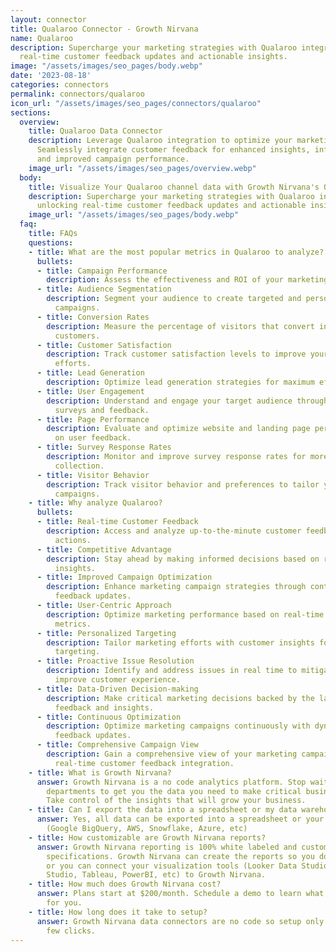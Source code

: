 ```yaml
---
layout: connector
title: Qualaroo Connector - Growth Nirvana
name: Qualaroo
description: Supercharge your marketing strategies with Qualaroo integration, unlocking
  real-time customer feedback updates and actionable insights.
image: "/assets/images/seo_pages/body.webp"
date: '2023-08-18'
categories: connectors
permalink: connectors/qualaroo
icon_url: "/assets/images/seo_pages/connectors/qualaroo"
sections:
  overview:
    title: Qualaroo Data Connector
    description: Leverage Qualaroo integration to optimize your marketing campaigns.
      Seamlessly integrate customer feedback for enhanced insights, informed decisions,
      and improved campaign performance.
    image_url: "/assets/images/seo_pages/overview.webp"
  body:
    title: Visualize Your Qualaroo channel data with Growth Nirvana's Qualaroo Connector
    description: Supercharge your marketing strategies with Qualaroo integration,
      unlocking real-time customer feedback updates and actionable insights.
    image_url: "/assets/images/seo_pages/body.webp"
  faq:
    title: FAQs
    questions:
    - title: What are the most popular metrics in Qualaroo to analyze?
      bullets:
      - title: Campaign Performance
        description: Assess the effectiveness and ROI of your marketing campaigns.
      - title: Audience Segmentation
        description: Segment your audience to create targeted and personalized marketing
          campaigns.
      - title: Conversion Rates
        description: Measure the percentage of visitors that convert into leads or
          customers.
      - title: Customer Satisfaction
        description: Track customer satisfaction levels to improve your overall marketing
          efforts.
      - title: Lead Generation
        description: Optimize lead generation strategies for maximum effectiveness.
      - title: User Engagement
        description: Understand and engage your target audience through interactive
          surveys and feedback.
      - title: Page Performance
        description: Evaluate and optimize website and landing page performance based
          on user feedback.
      - title: Survey Response Rates
        description: Monitor and improve survey response rates for more accurate data
          collection.
      - title: Visitor Behavior
        description: Track visitor behavior and preferences to tailor your marketing
          campaigns.
    - title: Why analyze Qualaroo?
      bullets:
      - title: Real-time Customer Feedback
        description: Access and analyze up-to-the-minute customer feedback for timely
          actions.
      - title: Competitive Advantage
        description: Stay ahead by making informed decisions based on real-time customer
          insights.
      - title: Improved Campaign Optimization
        description: Enhance marketing campaign strategies through continuous customer
          feedback updates.
      - title: User-Centric Approach
        description: Optimize marketing performance based on real-time customer engagement
          metrics.
      - title: Personalized Targeting
        description: Tailor marketing efforts with customer insights for personalized
          targeting.
      - title: Proactive Issue Resolution
        description: Identify and address issues in real time to mitigate risks and
          improve customer experience.
      - title: Data-Driven Decision-making
        description: Make critical marketing decisions backed by the latest customer
          feedback and insights.
      - title: Continuous Optimization
        description: Optimize marketing campaigns continuously with dynamic customer
          feedback updates.
      - title: Comprehensive Campaign View
        description: Gain a comprehensive view of your marketing campaigns through
          real-time customer feedback integration.
    - title: What is Growth Nirvana?
      answer: Growth Nirvana is a no code analytics platform. Stop waiting for other
        departments to get you the data you need to make critical business decisions.
        Take control of the insights that will grow your business.
    - title: Can I export the data into a spreadsheet or my data warehouse?
      answer: Yes, all data can be exported into a spreadsheet or your data warehouse
        (Google BigQuery, AWS, Snowflake, Azure, etc)
    - title: How customizable are Growth Nirvana reports?
      answer: Growth Nirvana reporting is 100% white labeled and customized to your
        specifications. Growth Nirvana can create the reports so you don’t have to
        or you can connect your visualization tools (Looker Data Studio/Google Data
        Studio, Tableau, PowerBI, etc) to Growth Nirvana.
    - title: How much does Growth Nirvana cost?
      answer: Plans start at $200/month. Schedule a demo to learn what plan is best
        for you.
    - title: How long does it take to setup?
      answer: Growth Nirvana data connectors are no code so setup only requires a
        few clicks.
---
```

